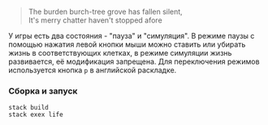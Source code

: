 >The burden burch-tree grove has fallen silent,<br/>
>It's merry chatter haven't stopped afore

У игры есть два состояния - "пауза" и "симуляция". В режиме паузы с помощью нажатия левой кнопки мыши можно ставить или убирать жизнь в соответствующих клетках, в режиме симуляции жизнь развивается, её модификация запрещена. Для переключения режимов используется кнопка `p` в английской раскладке.

### Сборка и запуск
```
stack build
stack exex life
```
